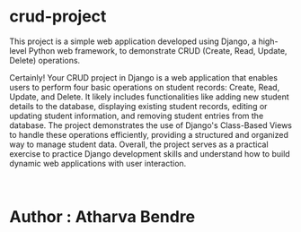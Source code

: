 # crud-project
This project is a simple web application developed using Django, a high-level Python web framework, to demonstrate CRUD (Create, Read, Update, Delete) operations. 
<p> Certainly! Your CRUD project in Django is a web application that enables users to perform four basic operations on student records: Create, Read, Update, and Delete. It likely includes functionalities like adding new student details to the database, displaying existing student records, editing or updating student information, and removing student entries from the database. The project demonstrates the use of Django's Class-Based Views to handle these operations efficiently, providing a structured and organized way to manage student data. Overall, the project serves as a practical exercise to practice Django development skills and understand how to build dynamic web applications with user interaction. </p> <br>

<h1>Author : Atharva Bendre </h1>
